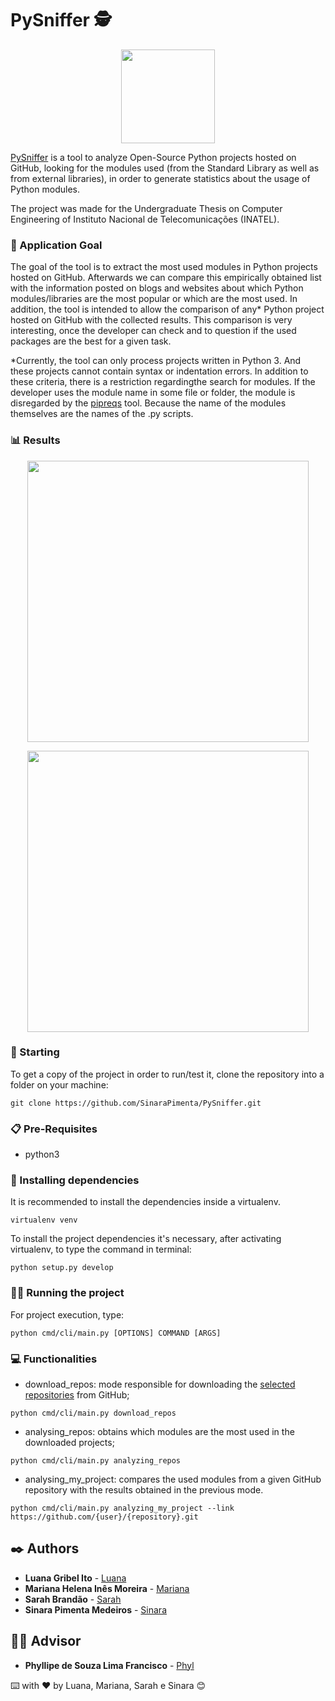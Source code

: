 #  PySniffer 🕵
<p align="center">
<img src="https://github.com/Mariana-Helena/PySniffer-Web-Application/blob/main/src/assets/img/YellowLogo.png" height="150" width="150" >
</p>

[PySniffer](https://github.com/SinaraPimenta/PySniffer) is a tool to analyze Open-Source Python projects hosted on GitHub, looking for the modules used (from the Standard Library as well as from external libraries), in order to generate statistics about the usage of Python modules. 


The project was made for the Undergraduate Thesis on Computer Engineering of Instituto Nacional de Telecomunicações (INATEL).

 ### 🎯 Application Goal
The goal of the tool is to extract the most used modules in Python projects hosted on GitHub. Afterwards we can compare this empirically obtained list with the information posted on blogs and websites about which Python modules/libraries are the most popular or which are the most used.
In addition, the tool is intended to allow the comparison of any* Python project hosted on GitHub with the collected results.
This comparison is very interesting, once the developer can check and to question if the used packages are the best for a given task.  

*Currently, the tool can only process projects written in Python 3. And these projects cannot contain syntax or indentation errors.
In addition to these criteria, there is a restriction regardingthe search for modules. If the developer uses the module name in some file or folder, the module is disregarded by the [pipreqs](https://github.com/bndr/pipreqs) tool. Because the name of the modules themselves are the names of the .py scripts. 

 ### 📊 Results
<p align="center">
<img src="https://github.com/SinaraPimenta/PySniffer/blob/main/returns/all_projects/Top%2010%20Libs%20Ext.png" height="450"  >
</p>

<p align="center">
<img src="https://github.com/SinaraPimenta/PySniffer/blob/main/returns/all_projects/Top%2010%20Libs%20Std.png" height="450" >
</p>



### 🚀 Starting
 To get a copy of the project in order to run/test it, clone the repository into a folder on your machine:

```
git clone https://github.com/SinaraPimenta/PySniffer.git
```

### 📋 Pre-Requisites
- python3

### 🔧 Installing dependencies

 It is recommended to install the dependencies inside a virtualenv.
 
 ```
virtualenv venv 
``` 
 To install the project dependencies it's necessary, after activating virtualenv, to type the command in terminal:

```
python setup.py develop 
```

### 👩‍💻 Running the project
For project execution, type:

```
python cmd/cli/main.py [OPTIONS] COMMAND [ARGS]
```

### 💻 Functionalities

- download_repos: mode responsible for downloading the [selected repositories](https://github.com/SinaraPimenta/PySniffer/blob/main/download_repos.sh) from GitHub;
```
python cmd/cli/main.py download_repos
```

- analysing_repos: obtains which modules are the most used in the downloaded projects;
```
python cmd/cli/main.py analyzing_repos
```

- analysing_my_project: compares the used modules from a given GitHub repository with the results obtained in the previous mode.
```
python cmd/cli/main.py analyzing_my_project --link https://github.com/{user}/{repository}.git
```


## ✒️ Authors
* **Luana Gribel Ito** - [Luana](https://github.com/luanagribel)
* **Mariana Helena Inês Moreira** - [Mariana](https://github.com/Mariana-Helena)
* **Sarah Brandão** - [Sarah](https://github.com/SarahBrandao)
* **Sinara Pimenta Medeiros** - [Sinara](https://github.com/SinaraPimenta)

## 👨‍🏫 Advisor
* **Phyllipe de Souza Lima Francisco** - [Phyl](https://github.com/phillima)



⌨️ with ❤️ by Luana, Mariana, Sarah e Sinara 😊


